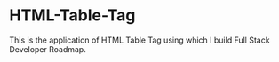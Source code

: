 # HTML-Table-Tag
This is the application of HTML Table Tag using which I build Full Stack Developer Roadmap.
